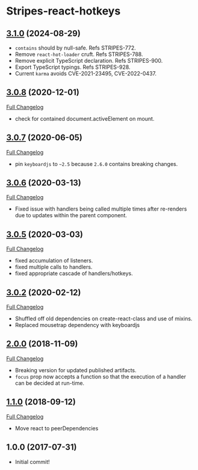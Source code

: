 # Stripes-react-hotkeys

## [3.1.0](https://github.com/folio-org/stripes-react-hotkeys/tree/v3.1.0) (2024-08-29)

* `contains` should by null-safe. Refs STRIPES-772.
* Remove `react-hot-loader` cruft. Refs STRIPES-788.
* Remove explicit TypeScript declaration. Refs STRIPES-900.
* Export TypeScript typings. Refs STRIPES-928.
* Current `karma` avoids CVE-2021-23495, CVE-2022-0437.

## [3.0.8](https://github.com/folio-org/stripes-react-hotkeys/tree/v3.0.8) (2020-12-01)
[Full Changelog](https://github.com/folio-org/stripes-react-hotkeys/compare/v3.0.7...v3.0.8)

* check for contained document.activeElement on mount.

## [3.0.7](https://github.com/folio-org/stripes-react-hotkeys/tree/v3.0.7) (2020-06-05)
[Full Changelog](https://github.com/folio-org/stripes-react-hotkeys/compare/v3.0.6...v3.0.7)

* pin `keyboardjs` to `~2.5` because `2.6.0` contains breaking changes.

## [3.0.6](https://github.com/folio-org/stripes-react-hotkeys/tree/v3.0.6) (2020-03-13)
[Full Changelog](https://github.com/folio-org/stripes-react-hotkeys/compare/v3.0.5...v3.0.6)

* Fixed issue with handlers being called multiple times after re-renders due to updates within the parent component.

## [3.0.5](https://github.com/folio-org/stripes-react-hotkeys/tree/v3.0.5) (2020-03-03)
[Full Changelog](https://github.com/folio-org/stripes-react-hotkeys/compare/v3.0.2...v3.0.5)

* fixed accumulation of listeners.
* fixed multiple calls to handlers.
* fixed appropriate cascade of handlers/hotkeys.

## [3.0.2](https://github.com/folio-org/stripes-react-hotkeys/tree/v3.0.2) (2020-02-12)
[Full Changelog](https://github.com/folio-org/stripes-react-hotkeys/compare/v2.0.0...v3.0.2)

* Shuffled off old dependencies on create-react-class and use of mixins.
* Replaced mousetrap dependency with keyboardjs

## [2.0.0](https://github.com/folio-org/stripes-react-hotkeys/tree/v2.0.0) (2018-11-09)
[Full Changelog](https://github.com/folio-org/stripes-react-hotkeys/compare/v1.1.0...v2.0.0)

* Breaking version for updated published artifacts.
* `focus` prop now accepts a function so that the execution of a handler can be decided at run-time.

## [1.1.0](https://github.com/folio-org/stripes-react-hotkeys/tree/v1.1.0) (2018-09-12)
[Full Changelog](https://github.com/folio-org/stripes-react-hotkeys/compare/v1.0.0...v1.1.0)

* Move react to peerDependencies

## 1.0.0 (2017-07-31)

* Initial commit!

